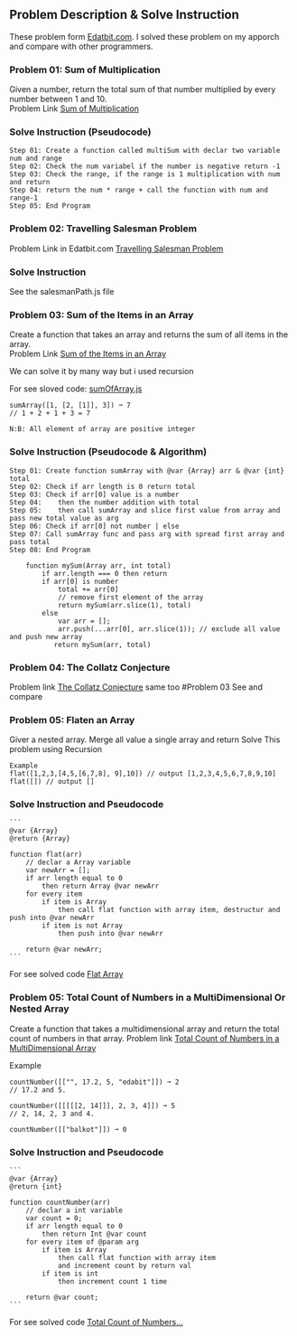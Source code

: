 ## Problem Description & Solve Instruction

These problem form [Edatbit.com](https://www.edabit.com). I solved these problem on my apporch and compare with other programmers.

### Problem 01: Sum of Multiplication

Given a number, return the total sum of that number multiplied by every number between 1 and 10.  
Problem Link [Sum of Multiplication](https://edabit.com/challenge/W8R9CPBThreBBXYLS)

### Solve Instruction (Pseudocode)

    Step 01: Create a function called multiSum with declar two variable num and range
    Step 02: Check the num variabel if the number is negative return -1
    Step 03: Check the range, if the range is 1 multiplication with num and return
    Step 04: return the num * range + call the function with num and range-1
    Step 05: End Program

### Problem 02: Travelling Salesman Problem

Problem Link in Edatbit.com [Travelling Salesman Problem](https://edabit.com/challenge/r453y7c3vBQz4Rrbn)

### Solve Instruction

See the salesmanPath.js file

### Problem 03: Sum of the Items in an Array

Create a function that takes an array and returns the sum of all items in the array.  
Problem Link [Sum of the Items in an Array](https://edabit.com/challenge/27Toh4rACcmRvRLrb)

We can solve it by many way but i used recursion

For see sloved code: [sumOfArray.js](https://github.com/arman-pro/ds-algorithm/blob/main/Edabit/Recursion/Eassy/sumOfArray.js)

```
sumArray([1, [2, [1]], 3]) ➞ 7
// 1 + 2 + 1 + 3 = 7

N:B: All element of array are positive integer

```

### Solve Instruction (Pseudocode & Algorithm)

    Step 01: Create function sumArray with @var {Array} arr & @var {int} total
    Step 02: Check if arr length is 0 return total
    Step 03: Check if arr[0] value is a number
    Step 04:    then the number addition with total
    Step 05:    then call sumArray and slice first value from array and pass new total value as arg
    Step 06: Check if arr[0] not number | else
    Step 07: Call sumArray func and pass arg with spread first array and pass total
    Step 08: End Program

```
    function mySum(Array arr, int total)
        if arr.length === 0 then return
        if arr[0] is number
            total += arr[0]
            // remove first element of the array
            return mySum(arr.slice(1), total)
        else
            var arr = [];
            arr.push(...arr[0], arr.slice(1)); // exclude all value and push new array
           return mySum(arr, total)
```

### Problem 04: The Collatz Conjecture

Problem link [The Collatz Conjecture](https://edabit.com/challenge/PyLwHawLofXKZWw4i)
same too #Problem 03
See and compare

### Problem 05: Flaten an Array

Giver a nested array. Merge all value a single array and return
Solve This problem using Recursion

```
Example
flat([1,2,3,[4,5,[6,7,8], 9],10]) // output [1,2,3,4,5,6,7,8,9,10]
flat([]) // output []
```

### Solve Instruction and Pseudocode

    ```
    @var {Array}
    @return {Array}

    function flat(arr)
        // declar a Array variable
        var newArr = [];
        if arr length equal to 0
            then return Array @var newArr
        for every item
            if item is Array
                then call flat function with array item, destructur and push into @var newArr
            if item is not Array
                then push into @var newArr

        return @var newArr;
    ```

For see solved code [Flat Array](https://github.com/arman-pro/ds-algorithm/tree/main/Edabit/Recursion/Eassy/flat.js)

### Problem 05: Total Count of Numbers in a MultiDimensional Or Nested Array

Create a function that takes a multidimensional array and return the total count of numbers in that array. Problem link [Total Count of Numbers in a MultiDimensional Array](https://edabit.com/challenge/6dC7GRf5SsbsNvYdk)

Example

```
countNumber([["", 17.2, 5, "edabit"]]) ➞ 2
// 17.2 and 5.

countNumber([[[[[2, 14]]], 2, 3, 4]]) ➞ 5
// 2, 14, 2, 3 and 4.

countNumber([["balkot"]]) ➞ 0
```

### Solve Instruction and Pseudocode

    ```
    @var {Array}
    @return {int}

    function countNumber(arr)
        // declar a int variable
        var count = 0;
        if arr length equal to 0
            then return Int @var count
        for every item of @param arg
            if item is Array
                then call flat function with array item
                and increment count by return val
            if item is int
                then increment count 1 time

        return @var count;
    ```

For see solved code [Total Count of Numbers...](https://github.com/arman-pro/ds-algorithm/tree/main/Edabit/Recursion/Eassy/countNumber.js)
